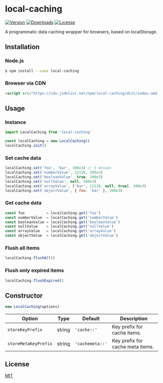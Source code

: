 # local-caching

[![Version](https://img.shields.io/npm/v/local-caching.svg)](https://www.npmjs.com/package/local-caching)
[![Downloads](https://img.shields.io/npm/dm/local-caching.svg)](https://npmcharts.com/compare/local-caching?minimal=true)
[![License](https://img.shields.io/npm/l/local-caching.svg)](https://www.npmjs.com/package/local-caching)

A programmatic data caching wrapper for browsers, based on localStorage.

## Installation

### Node.js

```sh
$ npm install --save local-caching
```

### Browser via CDN

```html
<script src="https://cdn.jsdelivr.net/npm/local-caching/dist/index.umd.js"></script>
```

## Usage

### Instance

```js
import LocalCaching from 'local-caching'

const localCaching = new LocalCaching()
localCaching.init()
```

### Set cache data

```js
localCaching.set('foo', 'bar', 300e3) // 5 minues
localCaching.set('numberValue', 12138, 300e3)
localCaching.set('booleanValue', true, 300e3)
localCaching.set('nullValue', null, 300e3)
localCaching.set('arrayValue', ['bar', 12138, null, true], 300e3)
localCaching.set('objectValue', { foo: 'bar' }, 300e3)
```

### Get cache data

```js
const foo          = localCaching.get('foo')
const numberValue  = localCaching.get('numberValue')
const booleanValue = localCaching.get('booleanValue')
const nullValue    = localCaching.get('nullValue')
const arrayValue   = localCaching.get('arrayValue')
const objectValue  = localCaching.get('objectValue')
```

### Flush all items

```js
localCaching.flushAll()
```

### Flush only expired items

```js
localCaching.flushExpired()
```

## Constructor

```js
new LocalCaching(options)
```

| Option | Type | Default | Description |
| --- | --- | --- | --- |
| `storeKeyPrefix` | string | `'cache::'` | Key prefix for cache items. |
| `storeMetaKeyPrefix` | string | `'cachemeta::'` | Key prefix for cache meta items. |

## License

[MIT](http://opensource.org/licenses/MIT)
